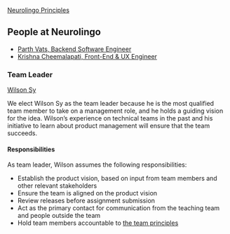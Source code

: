 [Neurolingo Principles](./principles.md)

People at Neurolingo
---

- [Parth Vats, Backend Software Engineer](./parth_vats.md)
- [Krishna Cheemalapati, Front-End & UX Engineer](./krishna_cheemalapati.md)

### Team Leader

[Wilson Sy](./wilson_sy.md)

We elect Wilson Sy as the team leader because he is the most qualified team member to take on a management role, and he holds a guiding vision for the idea. Wilson’s experience on technical teams in the past and his initiative to learn about product management will ensure that the team succeeds.

#### Responsibilities

As team leader, Wilson assumes the following responsibilities:

- Establish the product vision, based on input from team members and other relevant stakeholders
- Ensure the team is aligned on the product vision
- Review releases before assignment submission
- Act as the primary contact for communication from the teaching team and people outside the team
- Hold team members accountable to [the team principles](./principles.md)
